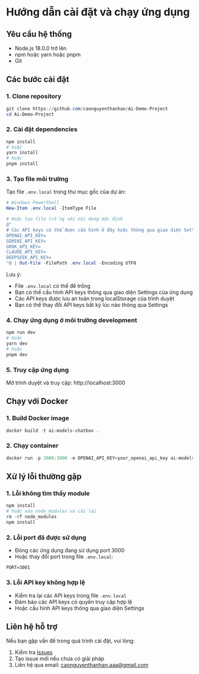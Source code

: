 # Hướng dẫn cài đặt và chạy ứng dụng

## Yêu cầu hệ thống
- Node.js 18.0.0 trở lên
- npm hoặc yarn hoặc pnpm
- Git

## Các bước cài đặt

### 1. Clone repository
```powershell
git clone https://github.com/caonguyenthanhan/Ai-Demo-Project
cd Ai-Demo-Project
```

### 2. Cài đặt dependencies
```powershell
npm install
# hoặc
yarn install
# hoặc
pnpm install
```

### 3. Tạo file môi trường
Tạo file `.env.local` trong thư mục gốc của dự án:

```powershell
# Windows PowerShell
New-Item .env.local -ItemType File

# Hoặc tạo file trống với nội dung mặc định
@"
# Các API keys có thể được cấu hình ở đây hoặc thông qua giao diện Settings
OPENAI_API_KEY=
GEMINI_API_KEY=
GROK_API_KEY=
CLAUDE_API_KEY=
DEEPSEEK_API_KEY=
"@ | Out-File -FilePath .env.local -Encoding UTF8
```

Lưu ý:
- File `.env.local` có thể để trống
- Bạn có thể cấu hình API keys thông qua giao diện Settings của ứng dụng
- Các API keys được lưu an toàn trong localStorage của trình duyệt
- Bạn có thể thay đổi API keys bất kỳ lúc nào thông qua Settings

### 4. Chạy ứng dụng ở môi trường development
```powershell
npm run dev
# hoặc
yarn dev
# hoặc
pnpm dev
```

### 5. Truy cập ứng dụng
Mở trình duyệt và truy cập: http://localhost:3000

## Chạy với Docker

### 1. Build Docker image
```powershell
docker build -t ai-models-chatbox .
```

### 2. Chạy container
```powershell
docker run -p 3000:3000 -e OPENAI_API_KEY=your_openai_api_key ai-models-chatbox
```

## Xử lý lỗi thường gặp

### 1. Lỗi không tìm thấy module
```powershell
npm install
# hoặc xóa node_modules và cài lại
rm -rf node_modules
npm install
```

### 2. Lỗi port đã được sử dụng
- Đóng các ứng dụng đang sử dụng port 3000
- Hoặc thay đổi port trong file `.env.local`:
```plaintext
PORT=3001
```

### 3. Lỗi API key không hợp lệ
- Kiểm tra lại các API keys trong file `.env.local`
- Đảm bảo các API keys có quyền truy cập hợp lệ
- Hoặc cấu hình API keys thông qua giao diện Settings

## Liên hệ hỗ trợ
Nếu bạn gặp vấn đề trong quá trình cài đặt, vui lòng:
1. Kiểm tra [Issues](https://github.com/caonguyenthanhan/Ai-Demo-Project/issues)
2. Tạo issue mới nếu chưa có giải pháp
3. Liên hệ qua email: caonguyenthanhan.aaa@gmail.com